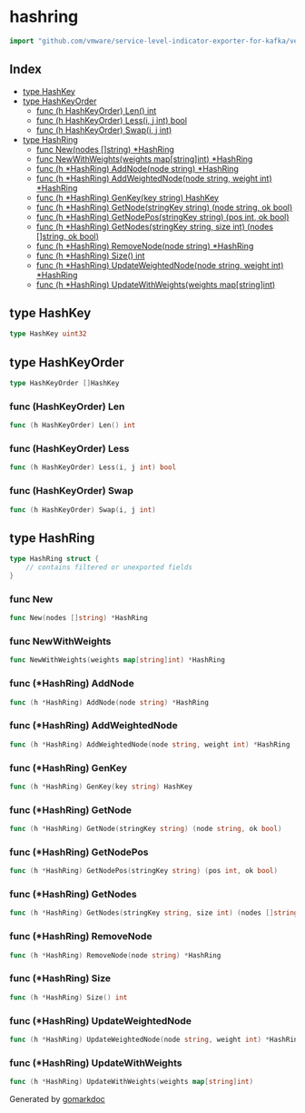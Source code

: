 <!-- Code generated by gomarkdoc. DO NOT EDIT -->

# hashring

```go
import "github.com/vmware/service-level-indicator-exporter-for-kafka/vendor/github.com/serialx/hashring"
```

## Index

- [type HashKey](<#type-hashkey>)
- [type HashKeyOrder](<#type-hashkeyorder>)
  - [func (h HashKeyOrder) Len() int](<#func-hashkeyorder-len>)
  - [func (h HashKeyOrder) Less(i, j int) bool](<#func-hashkeyorder-less>)
  - [func (h HashKeyOrder) Swap(i, j int)](<#func-hashkeyorder-swap>)
- [type HashRing](<#type-hashring>)
  - [func New(nodes []string) *HashRing](<#func-new>)
  - [func NewWithWeights(weights map[string]int) *HashRing](<#func-newwithweights>)
  - [func (h *HashRing) AddNode(node string) *HashRing](<#func-hashring-addnode>)
  - [func (h *HashRing) AddWeightedNode(node string, weight int) *HashRing](<#func-hashring-addweightednode>)
  - [func (h *HashRing) GenKey(key string) HashKey](<#func-hashring-genkey>)
  - [func (h *HashRing) GetNode(stringKey string) (node string, ok bool)](<#func-hashring-getnode>)
  - [func (h *HashRing) GetNodePos(stringKey string) (pos int, ok bool)](<#func-hashring-getnodepos>)
  - [func (h *HashRing) GetNodes(stringKey string, size int) (nodes []string, ok bool)](<#func-hashring-getnodes>)
  - [func (h *HashRing) RemoveNode(node string) *HashRing](<#func-hashring-removenode>)
  - [func (h *HashRing) Size() int](<#func-hashring-size>)
  - [func (h *HashRing) UpdateWeightedNode(node string, weight int) *HashRing](<#func-hashring-updateweightednode>)
  - [func (h *HashRing) UpdateWithWeights(weights map[string]int)](<#func-hashring-updatewithweights>)


## type HashKey

```go
type HashKey uint32
```

## type HashKeyOrder

```go
type HashKeyOrder []HashKey
```

### func \(HashKeyOrder\) Len

```go
func (h HashKeyOrder) Len() int
```

### func \(HashKeyOrder\) Less

```go
func (h HashKeyOrder) Less(i, j int) bool
```

### func \(HashKeyOrder\) Swap

```go
func (h HashKeyOrder) Swap(i, j int)
```

## type HashRing

```go
type HashRing struct {
    // contains filtered or unexported fields
}
```

### func New

```go
func New(nodes []string) *HashRing
```

### func NewWithWeights

```go
func NewWithWeights(weights map[string]int) *HashRing
```

### func \(\*HashRing\) AddNode

```go
func (h *HashRing) AddNode(node string) *HashRing
```

### func \(\*HashRing\) AddWeightedNode

```go
func (h *HashRing) AddWeightedNode(node string, weight int) *HashRing
```

### func \(\*HashRing\) GenKey

```go
func (h *HashRing) GenKey(key string) HashKey
```

### func \(\*HashRing\) GetNode

```go
func (h *HashRing) GetNode(stringKey string) (node string, ok bool)
```

### func \(\*HashRing\) GetNodePos

```go
func (h *HashRing) GetNodePos(stringKey string) (pos int, ok bool)
```

### func \(\*HashRing\) GetNodes

```go
func (h *HashRing) GetNodes(stringKey string, size int) (nodes []string, ok bool)
```

### func \(\*HashRing\) RemoveNode

```go
func (h *HashRing) RemoveNode(node string) *HashRing
```

### func \(\*HashRing\) Size

```go
func (h *HashRing) Size() int
```

### func \(\*HashRing\) UpdateWeightedNode

```go
func (h *HashRing) UpdateWeightedNode(node string, weight int) *HashRing
```

### func \(\*HashRing\) UpdateWithWeights

```go
func (h *HashRing) UpdateWithWeights(weights map[string]int)
```



Generated by [gomarkdoc](<https://github.com/princjef/gomarkdoc>)
